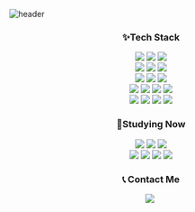 ![header](https://capsule-render.vercel.app/api?type=waving&color=gradient&height=300&section=header&text=Hi!%20I'm%20Becky!&fontSize=90&animation=fadeIn)

<!--
<h3 align="center">👩‍💻 My Github Stats 👩‍💻</h3>
<div align="center">

// ![Becky's GitHub stats](https://github-readme-stats.vercel.app/api?username=Becky-Kwon&show_icons=true&theme=buefy)
</div>
--> 

<h3 align="center">✨Tech Stack </h3>

<p align="center">
  <img src="https://img.shields.io/badge/Python-3776AB?style=flat&logo=Python&logoColor=white"/>
  <img src="https://img.shields.io/badge/C-A8B9CC?style=flat&logo=C&logoColor=white"/></a> 
  <img src="https://img.shields.io/badge/Java-3B5C87?style=flat&logo=JAVA&logoColor=white"/></a> 
  <br>
  <img src="https://img.shields.io/badge/PyTorch-EE4C2C?style=flat&logo=PyTorch&logoColor=white"/>
  <img src="https://img.shields.io/badge/PyTorch Lightning-792EE5?style=flat&logo=lightning&logoColor=white"/></a>
  <img src="https://img.shields.io/badge/TensorFlow-FF6F00?style=flat&logo=TensorFlow&logoColor=white"/></a>
  <br>
  <img src="https://img.shields.io/badge/Anaconda-44A833?style=flat&logo=Anaconda&logoColor=white"/>
  <img src="https://img.shields.io/badge/R-276DC3?style=flat&logo=R&logoColor=white"/></a>
  <img src="https://img.shields.io/badge/Tableau-E97627?style=flat&logo=Tableau&logoColor=white"/></a>
  <br>
  <img src="https://img.shields.io/badge/HTML-E34F26?style=flat&logo=HTML5&logoColor=white"/>
  <img src="https://img.shields.io/badge/CSS-1572B6?style=flat&logo=CSS3&logoColor=white"/></a>
  <img src="https://img.shields.io/badge/MySQL-4479A1?style=flat&logo=mysql&logoColor=white"/></a>
  <img src="https://img.shields.io/badge/MariaDB-003545?style=flat&logo=mariadb&logoColor=white"/></a>
  <br>
  <img src="https://img.shields.io/badge/GitHub-181717?style=flat&logo=github&logoColor=white"/>
  <img src="https://img.shields.io/badge/Git-F05032?style=flat&logo=git&logoColor=white"/></a>
  <img src="https://img.shields.io/badge/Slack-4A154B?style=flat&logo=slack&logoColor=white"/></a>
  <img src="https://img.shields.io/badge/WandB-FFBE00?style=flat&logo=weightsandbiases&logoColor=white"/></a>
</p>

<h3 align="center">📝Studying Now </h3>

<p align="center">
  <img src="https://img.shields.io/badge/FastAPI-009688?style=flat&logo=fastapi&logoColor=white"/>
  <img src="https://img.shields.io/badge/Streamlit-FF4B4B?style=flat&logo=streamlit&logoColor=white"/></a> 
  <img src="https://img.shields.io/badge/sqlalchemy-D71F00?style=flat&logo=sqlalchemy&logoColor=white"/></a> 
  <br>
  <img src="https://img.shields.io/badge/Pydantic-E92063?style=flat&logo=pydantic&logoColor=white"/>
  <img src="https://img.shields.io/badge/Docker-2496ED?style=flat&logo=docker&logoColor=white"/>
  <img src="https://img.shields.io/badge/Linux-FCC624?style=flat&logo=linux&logoColor=white"/></a> 
  <img src="https://img.shields.io/badge/Pytest-0A9EDC?style=flat&logo=pytest&logoColor=white"/></a> 
</p>

<h3 align="center">📞 Contact Me </h3>
<p align="center">
  <a href="https://www.linkedin.com/in/becky-kwon-7467631a6"><img src="https://img.shields.io/badge/-LinkedIn-blue?style=flat-square&logo=Linkedin&logoColor=white&link=https://www.linkedin.com/in/becky-kwon-7467631a6"></a>&nbsp

<!--
**Becky-Kwon/Becky-Kwon** is a ✨ _special_ ✨ repository because its `README.md` (this file) appears on your GitHub profile.

Here are some ideas to get you started:

- 🔭 I’m currently working on ...
- 🌱 I’m currently learning ...
- 👯 I’m looking to collaborate on ...
- 🤔 I’m looking for help with ...
- 💬 Ask me about ...
- 📫 How to reach me: ...
- 😄 Pronouns: ...
- ⚡ Fun fact: ...
-->
